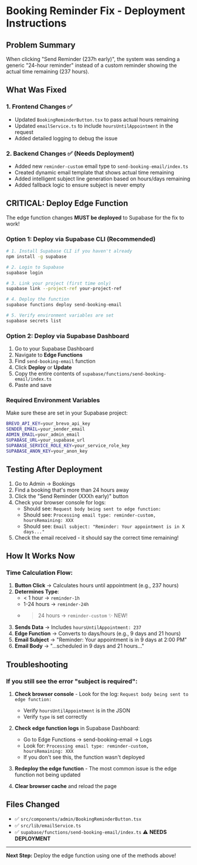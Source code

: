 # Booking Reminder Fix - Deployment Instructions

## Problem Summary
When clicking "Send Reminder (237h early)", the system was sending a generic "24-hour reminder" instead of a custom reminder showing the actual time remaining (237 hours).

## What Was Fixed

### 1. **Frontend Changes** ✅
- Updated `BookingReminderButton.tsx` to pass actual hours remaining
- Updated `emailService.ts` to include `hoursUntilAppointment` in the request
- Added detailed logging to debug the issue

### 2. **Backend Changes** ✅ (Needs Deployment)
- Added new `reminder-custom` email type to `send-booking-email/index.ts`
- Created dynamic email template that shows actual time remaining
- Added intelligent subject line generation based on hours/days remaining
- Added fallback logic to ensure subject is never empty

## CRITICAL: Deploy Edge Function

The edge function changes **MUST be deployed** to Supabase for the fix to work!

### Option 1: Deploy via Supabase CLI (Recommended)

```bash
# 1. Install Supabase CLI if you haven't already
npm install -g supabase

# 2. Login to Supabase
supabase login

# 3. Link your project (first time only)
supabase link --project-ref your-project-ref

# 4. Deploy the function
supabase functions deploy send-booking-email

# 5. Verify environment variables are set
supabase secrets list
```

### Option 2: Deploy via Supabase Dashboard

1. Go to your Supabase Dashboard
2. Navigate to **Edge Functions**
3. Find `send-booking-email` function
4. Click **Deploy** or **Update**
5. Copy the entire contents of `supabase/functions/send-booking-email/index.ts`
6. Paste and save

### Required Environment Variables

Make sure these are set in your Supabase project:

```bash
BREVO_API_KEY=your_brevo_api_key
SENDER_EMAIL=your_sender_email
ADMIN_EMAIL=your_admin_email
SUPABASE_URL=your_supabase_url
SUPABASE_SERVICE_ROLE_KEY=your_service_role_key
SUPABASE_ANON_KEY=your_anon_key
```

## Testing After Deployment

1. Go to Admin → Bookings
2. Find a booking that's more than 24 hours away
3. Click the "Send Reminder (XXXh early)" button
4. Check your browser console for logs:
   - Should see: `Request body being sent to edge function:`
   - Should see: `Processing email type: reminder-custom, hoursRemaining: XXX`
   - Should see: `Email subject: "Reminder: Your appointment is in X days..."`
5. Check the email received - it should say the correct time remaining!

## How It Works Now

### Time Calculation Flow:
1. **Button Click** → Calculates hours until appointment (e.g., 237 hours)
2. **Determines Type**:
   - < 1 hour → `reminder-1h`
   - 1-24 hours → `reminder-24h`
   - > 24 hours → `reminder-custom` ✨ NEW!
3. **Sends Data** → Includes `hoursUntilAppointment: 237`
4. **Edge Function** → Converts to days/hours (e.g., 9 days and 21 hours)
5. **Email Subject** → "Reminder: Your appointment is in 9 days at 2:00 PM"
6. **Email Body** → "...scheduled in 9 days and 21 hours..."

## Troubleshooting

### If you still see the error "subject is required":

1. **Check browser console** - Look for the log: `Request body being sent to edge function:`
   - Verify `hoursUntilAppointment` is in the JSON
   - Verify `type` is set correctly

2. **Check edge function logs** in Supabase Dashboard:
   - Go to Edge Functions → send-booking-email → Logs
   - Look for: `Processing email type: reminder-custom, hoursRemaining: XXX`
   - If you don't see this, the function wasn't deployed

3. **Redeploy the edge function** - The most common issue is the edge function not being updated

4. **Clear browser cache** and reload the page

## Files Changed

- ✅ `src/components/admin/BookingReminderButton.tsx`
- ✅ `src/lib/emailService.ts`
- ✅ `supabase/functions/send-booking-email/index.ts` ⚠️ **NEEDS DEPLOYMENT**

---

**Next Step:** Deploy the edge function using one of the methods above!
